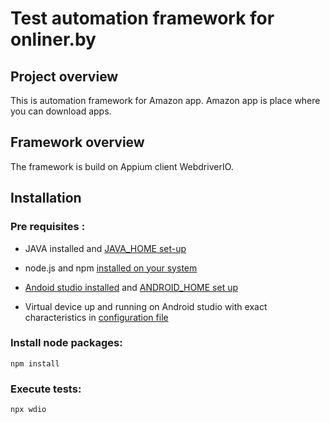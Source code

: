 # Test automation framework for onliner.by

## Project overview

This is automation framework for Amazon app. Amazon app is place where you can download apps.

## Framework overview

The framework is build on Appium client WebdriverIO. 

## Installation 

### Pre requisites :

- JAVA installed and [JAVA_HOME set-up](https://stackoverflow.com/questions/24641536/how-to-set-java-home-in-linux-for-all-users)

- node.js and npm [installed on your system](https://docs.npmjs.com/downloading-and-installing-node-js-and-npm)

- [Andoid studio installed](https://developer.android.com/studio/install) and [ANDROID_HOME set up](https://stackoverflow.com/questions/26356359/error-android-home-is-not-set-and-android-command-not-in-your-path-you-must)
 
- Virtual device up and running on Android studio with exact characteristics in [configuration file](wdio.conf.js)
### Install node packages:

`npm install`


### Execute tests:

`npx wdio`

